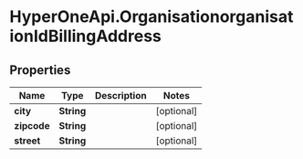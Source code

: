 # HyperOneApi.OrganisationorganisationIdBillingAddress

## Properties
Name | Type | Description | Notes
------------ | ------------- | ------------- | -------------
**city** | **String** |  | [optional] 
**zipcode** | **String** |  | [optional] 
**street** | **String** |  | [optional] 


